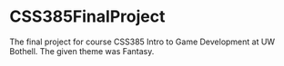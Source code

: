 # CSS385FinalProject
The final project for course CSS385 Intro to Game Development at UW Bothell. The given theme was Fantasy.
